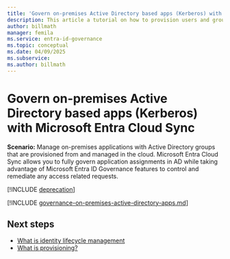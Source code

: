 ```yaml
---
title: 'Govern on-premises Active Directory based apps (Kerberos) with Microsoft Entra Cloud Sync'
description: This article a tutorial on how to provision users and groups from and managed in Microsoft Entra ID to Active Directory.
author: billmath
manager: femila
ms.service: entra-id-governance
ms.topic: conceptual
ms.date: 04/09/2025
ms.subservice:
ms.author: billmath
---
```


# Govern on-premises Active Directory based apps (Kerberos) with Microsoft Entra Cloud Sync

**Scenario:** Manage on-premises applications with Active Directory groups that are provisioned from and managed in the cloud. Microsoft Entra Cloud Sync allows you to fully govern application assignments in AD while taking advantage of Microsoft Entra ID Governance features to control and remediate any access related requests.

[!INCLUDE [deprecation](~/includes/gwb-v2-deprecation.md)]

[!INCLUDE [governance-on-premises-active-directory-apps.md](~/includes/governance/governance-on-premises-active-directory-apps.md)]

## Next steps 
- [What is identity lifecycle management](~/id-governance/what-is-identity-lifecycle-management.md)
- [What is provisioning?](~/id-governance/what-is-provisioning.md)
